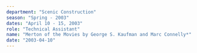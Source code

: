 ```yaml
---
department: "Scenic Construction"
season: "Spring - 2003"
dates: "April 10 - 15, 2003"
role: "Technical Assistant"
name: "Merton of the Movies by George S. Kaufman and Marc Connelly*"
date: "2003-04-10"
---
```

